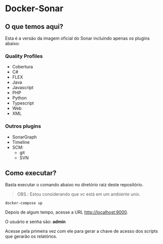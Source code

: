 
# Docker-Sonar

## O que temos aqui?
 
Esta é a versão da imagem oficial do Sonar incluíndo apenas os plugins abaixo:

### Quality Profiles

- Cobertura
- C#
- FLEX
- Java
- Javascript
- PHP
- Python
- Typescript
- Web
- XML

### Outros plugins

- SonarGraph
- Timeline
- SCM:
  - git
  - SVN

  
## Como executar?

Basta executar o comando abaixo no diretório raiz deste repositório.

> OBS.: Estou considerando que vc está em um ambiente unix.

```
docker-compose up
```

Depois de algum tempo, acesse a URL [http://localhost:9000](http://localhost:9000).

O usuário e senha são: **admin**

Acesse pela primeira vez com ele para gerar a chave de acesso dos scripts que gerarão os relatórios.
